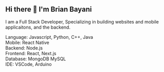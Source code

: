 <link rel="stylesheet" type='text/css' href="https://cdn.jsdelivr.net/gh/devicons/devicon@latest/devicon.min.css" />

## Hi there 👋 I'm Brian Bayani

<!--
**bayani482/bayani482** is a ✨ _special_ ✨ repository because its `README.md` (this file) appears on your GitHub profile.

Here are some ideas to get you started:

- 🔭 I’m currently working on ...
- 🌱 I’m currently learning ...
- 👯 I’m looking to collaborate on ...
- 🤔 I’m looking for help with ...
- 💬 Ask me about ...
- 📫 How to reach me: ...
- 😄 Pronouns: ...
- ⚡ Fun fact: ...
-->
I am a Full Stack Developer, Specializing in building websites and mobile applicaitons, and the backend.

Language: <i class="devicon-javascript-plain"></i> Javascript, Python, C++, Java\
Mobile: React Native\
Backend: Node.js\
Frontend: React, Next.js\
Database: MongoDB MySQL\
IDE: VSCode, Arduino
